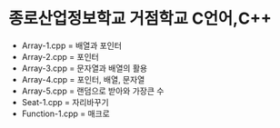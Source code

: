 # 종로산업정보학교 거점학교 C언어,C++ 

- Array-1.cpp = 배열과 포인터
- Array-2.cpp = 포인터 
- Array-3.cpp = 문자열과 배열의 활용
- Array-4.cpp = 포인터, 배열, 문자열
- Array-5.cpp = 랜덤으로 받아와 가장큰 수 
- Seat-1.cpp = 자리바꾸기
- Function-1.cpp = 매크로 
